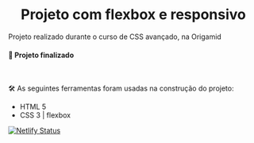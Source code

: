 <h1 align="center">Projeto com flexbox e responsivo</h1>

<p>Projeto realizado durante o curso de CSS avançado, na Origamid</p>

<h4> 
	 🚀 Projeto finalizado  
</h4>
<br/>

🛠 As seguintes ferramentas foram usadas na construção do projeto:
- HTML 5
- CSS 3 | flexbox


[![Netlify Status](https://api.netlify.com/api/v1/badges/76bd2f50-614e-4124-b29e-750320a1d4c4/deploy-status)](https://app.netlify.com/sites/brafe-css/deploys)

